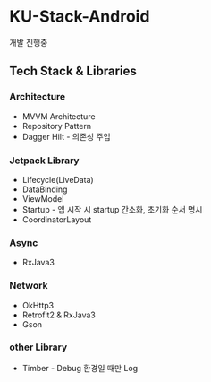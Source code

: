 # KU-Stack-Android

개발 진행중


## Tech Stack & Libraries

### Architecture
- MVVM Architecture
- Repository Pattern
- Dagger Hilt - 의존성 주입

### Jetpack Library
- Lifecycle(LiveData)
- DataBinding
- ViewModel
- Startup - 앱 시작 시 startup 간소화, 초기화 순서 명시
- CoordinatorLayout

### Async
- RxJava3

### Network
- OkHttp3
- Retrofit2 & RxJava3
- Gson

### other Library
- Timber - Debug 환경일 때만 Log
